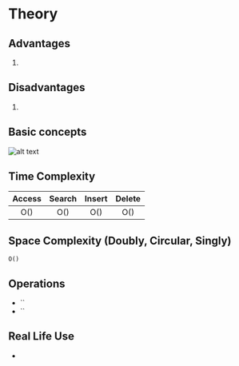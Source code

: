 #  Theory

## Advantages

1.


## Disadvantages

1.
## Basic concepts

![alt text](www........png "title")


## Time Complexity
| Access | Search | Insert | Delete |
|:-------:|:-------:|:-------:|:-------:|
| O() | O() | O() | O() |

## Space Complexity (Doubly, Circular, Singly)
`O()`

## Operations
- ``
- ``

## Real Life Use

-